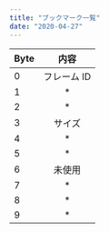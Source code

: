 ```yaml
---
title: "ブックマーク一覧"
date: "2020-04-27"
---
```


|Byte|内容|
|:--|:--:|
|0|フレーム ID|
|1|*|
|2|*|
|3|サイズ|
|4|*|
|5|*|
|6|未使用|
|7|*|
|8|*|
|9|*|
